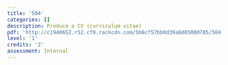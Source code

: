 ```yaml
---
title: '504'
categories: []
description: Produce a CV (curriculum vitae)
pdf: 'http://c1940652.r52.cf0.rackcdn.com/5b6cf57bb8d39a6d05000785/504.pdf'
level: '1'
credits: '2'
assessment: Internal
---
```


